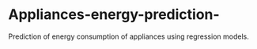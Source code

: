 # Appliances-energy-prediction-

Prediction of energy consumption of appliances using regression models. 
